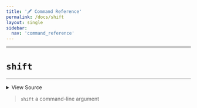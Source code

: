 ```yaml
---
title: '🖋️ Command Reference'
permalink: /docs/shift
layout: single
sidebar:
  nav: 'command_reference'
---
```


---

# `shift`

---



<details>
  <summary>View Source</summary>

{% highlight sh %}

!fn --shellpen-private writeDSL writeln "shift"
{% endhighlight %}

</details>



> `shift` a command-line argument







